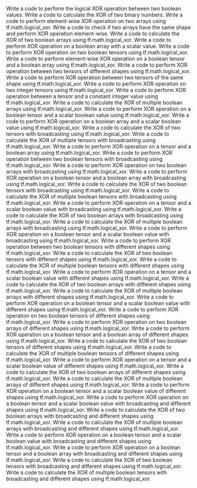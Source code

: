 Write a code to perform the logical XOR operation between two boolean values.
Write a code to calculate the XOR of two binary numbers.
Write a code to perform element-wise XOR operation on two arrays using tf.math.logical_xor.
Write a code to check if two arrays have the same shape and perform XOR operation element-wise.
Write a code to calculate the XOR of two boolean arrays using tf.math.logical_xor.
Write a code to perform XOR operation on a boolean array with a scalar value.
Write a code to perform XOR operation on two boolean tensors using tf.math.logical_xor.
Write a code to perform element-wise XOR operation on a boolean tensor and a boolean array using tf.math.logical_xor.
Write a code to perform XOR operation between two tensors of different shapes using tf.math.logical_xor.
Write a code to perform XOR operation between two tensors of the same shape using tf.math.logical_xor.
Write a code to perform XOR operation on two integer tensors using tf.math.logical_xor.
Write a code to perform XOR operation between a tensor and a constant integer value using tf.math.logical_xor.
Write a code to calculate the XOR of multiple boolean arrays using tf.math.logical_xor.
Write a code to perform XOR operation on a boolean tensor and a scalar boolean value using tf.math.logical_xor.
Write a code to perform XOR operation on a boolean array and a scalar boolean value using tf.math.logical_xor.
Write a code to calculate the XOR of two tensors with broadcasting using tf.math.logical_xor.
Write a code to calculate the XOR of multiple tensors with broadcasting using tf.math.logical_xor.
Write a code to perform XOR operation on a tensor and a boolean array using tf.math.logical_xor.
Write a code to perform XOR operation between two boolean tensors with broadcasting using tf.math.logical_xor.
Write a code to perform XOR operation on two boolean arrays with broadcasting using tf.math.logical_xor.
Write a code to perform XOR operation on a boolean tensor and a boolean array with broadcasting using tf.math.logical_xor.
Write a code to calculate the XOR of two boolean tensors with broadcasting using tf.math.logical_xor.
Write a code to calculate the XOR of multiple boolean tensors with broadcasting using tf.math.logical_xor.
Write a code to perform XOR operation on a tensor and a scalar boolean value with broadcasting using tf.math.logical_xor.
Write a code to calculate the XOR of two boolean arrays with broadcasting using tf.math.logical_xor.
Write a code to calculate the XOR of multiple boolean arrays with broadcasting using tf.math.logical_xor.
Write a code to perform XOR operation on a boolean tensor and a scalar boolean value with broadcasting using tf.math.logical_xor.
Write a code to perform XOR operation between two boolean tensors with different shapes using tf.math.logical_xor.
Write a code to calculate the XOR of two boolean tensors with different shapes using tf.math.logical_xor.
Write a code to calculate the XOR of multiple boolean tensors with different shapes using tf.math.logical_xor.
Write a code to perform XOR operation on a tensor and a scalar boolean value with different shapes using tf.math.logical_xor.
Write a code to calculate the XOR of two boolean arrays with different shapes using tf.math.logical_xor.
Write a code to calculate the XOR of multiple boolean arrays with different shapes using tf.math.logical_xor.
Write a code to perform XOR operation on a boolean tensor and a scalar boolean value with different shapes using tf.math.logical_xor.
Write a code to perform XOR operation on two boolean tensors of different shapes using tf.math.logical_xor.
Write a code to perform XOR operation on two boolean arrays of different shapes using tf.math.logical_xor.
Write a code to perform XOR operation on a boolean tensor and a boolean array of different shapes using tf.math.logical_xor.
Write a code to calculate the XOR of two boolean tensors of different shapes using tf.math.logical_xor.
Write a code to calculate the XOR of multiple boolean tensors of different shapes using tf.math.logical_xor.
Write a code to perform XOR operation on a tensor and a scalar boolean value of different shapes using tf.math.logical_xor.
Write a code to calculate the XOR of two boolean arrays of different shapes using tf.math.logical_xor.
Write a code to calculate the XOR of multiple boolean arrays of different shapes using tf.math.logical_xor.
Write a code to perform XOR operation on a boolean tensor and a scalar boolean value of different shapes using tf.math.logical_xor.
Write a code to perform XOR operation on a boolean tensor and a scalar boolean value with broadcasting and different shapes using tf.math.logical_xor.
Write a code to calculate the XOR of two boolean arrays with broadcasting and different shapes using tf.math.logical_xor.
Write a code to calculate the XOR of multiple boolean arrays with broadcasting and different shapes using tf.math.logical_xor.
Write a code to perform XOR operation on a boolean tensor and a scalar boolean value with broadcasting and different shapes using tf.math.logical_xor.
Write a code to perform XOR operation on a boolean tensor and a boolean array with broadcasting and different shapes using tf.math.logical_xor.
Write a code to calculate the XOR of two boolean tensors with broadcasting and different shapes using tf.math.logical_xor.
Write a code to calculate the XOR of multiple boolean tensors with broadcasting and different shapes using tf.math.logical_xor.